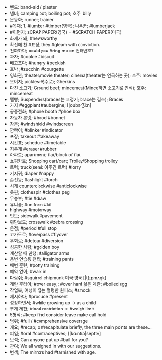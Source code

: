 * 밴드: band-aid / plaster
* 냄비; camping pot; boiling pot; 호주: billy
* 운동화; runner; trainer
* #목재; 1. #lumber #timber(영국); 나무꾼; #lumberjack
* #이면지; sCRAP PAPER(영국) = #SCRATCH PAPER(미국)
* 화제가 돼; #newsworthy
* 확신에 찬 #표정; they #gleam with conviction.
* 전화하다; could you #ring me on 전화번호?
* 과자; #cookie #biscuit
* 배고프다; #hungry #peckish
* 호박 ;#zucchini #courgette
* 영화관; theater/movie theater; cinema(theater는 연극하는 곳); 호주: movies
* 오이지; pickles(복수로); Gherkins
* 다진 소고기; Ground beef; mincemeat(Mince하면 소고기로 인식); 호주: mincemeat
* 멜빵; Suspenders(braces는 교정기; brace는 깁스); Braces
* 가지 #eggplant #aubergine;  [|oʊbərƷi:n]
* 공중전화; #phone booth #phoe box
* 자동차 본넷; #hood #bonnet
* 창문; #windshield #windscreen
* 깜빡이; #blinker #indicator
* 포장; takeout #takeaway
* 시간표; schedule #timetable
* 지우개 #eraser #rubber
* 아파트; apartment; flat/block of flat
* 쇼핑카트; Shopping cart/cart; Trolley/Shopping trolley
* 트럭; truck(semi: 아주긴 트럭) #lorry
* 기저귀; diaper #nappy
* 손전등; flashlight #torch
* 시게 counterclockwise #anticlockwise
* 옷핀; clothespin #clothes peg
* 무승부; #tie #draw
* 유니폼; #uniform #kit
* highway #motorway
* 인도; sidewalk #pavement
* 횡단보도; crosswalk #zebra crossing
* 온점; #period #full stop
* 고가도로; #overpass #flyover
* 우회로; #detour #diversion
* 성공한 사람; #golden boy
* 계산할 때 딴청; #alligator arms
* 용변 연습용 팬티; #training pants
* 배변 훈련; #potty training
* 예약 없이; #walk in
* 다람쥐; #squirrel chipmunk 미국·영국 [|tʃɪpmʌŋk] 
* 계란 후라이; #over easy;; #over hard  삶은 계란; #boiled egg
* 작업복, 여성이 입는 헐렁한 원피스; #smock
* 제시하다; #produce #present
* 성장하면서; #while growing up -> as a child
* 무게 제한; #load restriction => #weigh limit
* 5형식; #keep find consider leave make call hold
* 범위; #full / #comprehensive coverage
* 개요; #recap; o #recapitulate briefly, the three main points are these… 
* 피임; #oral #contraceptives; [|kɑ:ntrə|septɪv]
* 보석; Can anyone put up #bail for you?
* 관여; We all weighed in with our suggestions.
* 변색; The mirrors had #tarnished with age.

